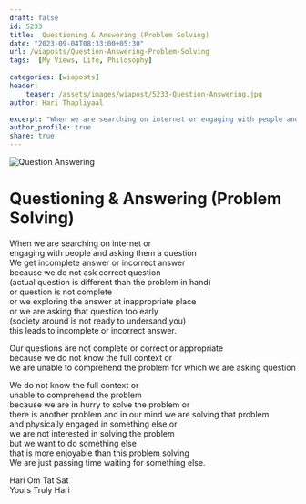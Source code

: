 ```yaml
---
draft: false
id: 5233 
title:  Questioning & Answering (Problem Solving)         
date: "2023-09-04T08:33:00+05:30"        
url: /wiaposts/Question-Answering-Problem-Solving      
tags:  [My Views, Life, Philosophy]         
        
categories: [wiaposts] 
header:        
    teaser: /assets/images/wiapost/5233-Question-Answering.jpg        
author: Hari Thapliyaal        

excerpt: "When we are searching on internet or engaging with people and asking them a question We get incomplete answer or incorrect answer because we do not ask correct question (actual question is different than the problem in hand) or question"
author_profile: true        
share: true        
---
```

![Question Answering](/assets/images/wiapost/5233-Question-Answering.jpg)             
    
# Questioning & Answering (Problem Solving)    
    
When we are searching on internet or   
engaging with people and asking them a question  
We get incomplete answer or incorrect answer    
because we do not ask correct question    
(actual question is different than the problem in hand)    
or question is not complete   
or we exploring the answer at inappropriate place   
or we are asking that question too early   
(society around is not ready to undersand you)   
this leads to incomplete or incorrect answer.

Our questions are not complete or correct or appropriate    
because we do not know the full context or    
we are unable to comprehend the problem for which we are asking question   

We do not know the full context or    
unable to comprehend the problem    
because we are in hurry to solve the problem or    
there is another problem and in our mind we are solving that problem    
and physically engaged in something else or    
we are not interested in solving the problem    
but we want to do something else    
that is more enjoyable than this problem solving   
We are just passing time waiting for something else.   

Hari Om Tat Sat   
Yours Truly Hari




